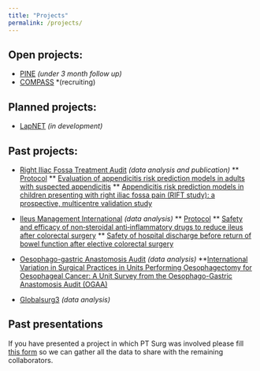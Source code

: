 ```yaml
---
title: "Projects"
permalink: /projects/
---
```

## Open projects:

* [PINE](http://ptsurg.org/pine/) *(under 3 month follow up)*
* [COMPASS](http://eurosurg.org/compass-study-hub/) *(recruiting)

## Planned projects:

* [LapNET](http://ptsurg.org/lapnet/) *(in development)*

## Past projects:
* [Right Iliac Fossa Treatment Audit](http://wmresearch.org.uk/studies/) *(data analysis and publication)*
** [Protocol](https://bmjopen.bmj.com/content/8/1/e017574)
** [Evaluation of appendicitis risk prediction models in adults with suspected appendicitis](https://bjssjournals.onlinelibrary.wiley.com/doi/10.1002/bjs.11440)
** [Appendicitis risk prediction models in children presenting with right iliac fossa pain (RIFT study): a prospective, multicentre validation study](https://doi.org/10.1016/S2352-4642(20)30006-7)

* [Ileus Management International](http://eurosurg.org/imagine-hub/) *(data analysis)*
** [Protocol](https://onlinelibrary.wiley.com/doi/abs/10.1111/codi.13976)
** [Safety and efficacy of non‐steroidal anti‐inflammatory drugs to reduce ileus after colorectal surgery](https://doi.org/10.1002/bjs.11326)
** [Safety of hospital discharge before return of bowel function after elective colorectal surgery](https://bjssjournals.onlinelibrary.wiley.com/doi/abs/10.1002/bjs.11422)

* [Oesophago-gastric Anastomosis Audit](https://www.ogaa.org.uk/) *(data analysis)*
**[International Variation in Surgical Practices in Units Performing Oesophagectomy for Oesophageal Cancer: A Unit Survey from the Oesophago-Gastric Anastomosis Audit (OGAA)](https://link.springer.com/article/10.1007%2Fs00268-019-05080-1)

* [Globalsurg3](https://globalsurg.org/projects/cohort-studies/globalsurg-3/) *(data analysis)*

## Past presentations
If you have presented a project in which PT Surg was involved please fill [this form](https://goo.gl/forms/Uiji7bUyg4RswNNJ2) so we can gather all the data to share with the remaining collaborators.
